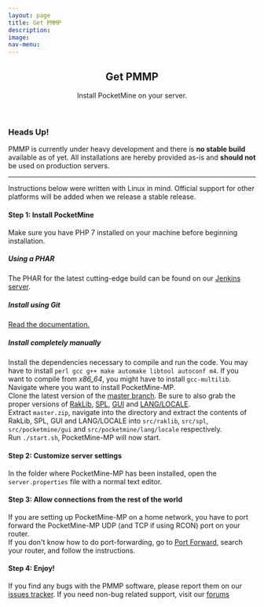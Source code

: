```yaml
---
layout: page
title: Get PMMP
description:
image:
nav-menu:
---
```


<section id="main" class="container">
    <header>
        <h2>Get PMMP</h2>
        <p>Install PocketMine on your server.</p>
    </header>
    <div class="row">
        <div class="12u">
        <!-- Text -->
            <section class="box">
                <h3>Heads Up!</h3>
                <p>PMMP is currently under heavy development and there is <strong>no stable build</strong> available as of yet. All installations are hereby provided as-is and <strong>should not</strong> be used on production servers.</p>
                <hr>
                <p>Instructions below were written with Linux in mind. Official support for other platforms will be added when we release a stable release.</p>
                <h4><strong>Step 1: Install PocketMine</strong></h4>
                <p>Make sure you have PHP 7 installed on your machine before beginning installation.</p>
                <h5><strong>Using a PHAR</strong></h5>
                <p>The PHAR for the latest cutting-edge build can be found on our <a href="https://jenkins.pmmp.gq">Jenkins server</a>.</p>
                <h5><strong>Install using Git</strong></h5>
                <p><a href="http://pmmp.readthedocs.io/en/rtfd/installation.html#installing-manually" target="_blank">Read the documentation.</a></p>
                <h5><strong>Install completely manually</strong></h5>
                <p>
                Install the dependencies necessary to compile and run the code. You may have to install <code>perl gcc g++ make automake libtool autoconf m4</code>. If you want to compile from <em>x86_64</em>, you might have to install <code>gcc-multilib</code>.<br/>
                Navigate where you want to install PocketMine-MP. <br/>
                Clone the latest version of the <a href="https://github.com/pmmp/PocketMine-MP/archive/master.zip" target="_blank">master branch</a>. Be sure to also grab the proper versions of <a href="https://github.com/pmmp/RakLib" target="_blank">RakLib</a>, <a href="https://github.com/pmmp/PocketMine-SPL" target="_blank">SPL</a>, <a href="https://github.com/PocketMine/PocketMine-MP-GUI/" target="_blank">GUI</a> and <a href="https://github.com/pmmp/PocketMine-Language" target="_blank">LANG/LOCALE</a>.<br/>
                Extract <code>master.zip</code>, navigate into the directory and extract the contents of RakLib, SPL, GUI and LANG/LOCALE into <code>src/raklib</code>, <code>src/spl</code>, <code>src/pocketmine/gui</code> and <code>src/pocketmine/lang/locale</code> respectively.<br/>
                Run <code>./start.sh</code>, PocketMine-MP will now start.<br/>
                </p>
                <h4><strong>Step 2: Customize server settings</strong></h4>
                <p>In the folder where PocketMine-MP has been installed, open the <code>server.properties</code> file with a normal text editor.</p>
                <h4><strong>Step 3: Allow connections from the rest of the world</strong></h4>
                <p>
                If you are setting up PocketMine-MP on a home network, you have to port forward the PocketMine-MP UDP (and TCP if using RCON) port on your router.<br>
                If you don't know how to do port-forwarding, go to <a href="http://portforward.com/" target="_blank">Port Forward</a>, search your router, and follow the instructions.
                </p>
                <h4><strong>Step 4: Enjoy!</strong></h4>
                <p>If you find any bugs with the PMMP software, please report them on our <a href="https://github.com/pmmp/PocketMine-MP/issues">issues tracker</a>. If you need non-bug related support, visit our <a href="https://forums.pmmp.gq">forums</a></p>         
            </section>
        </div>
    </div>
</section>
